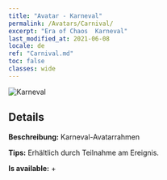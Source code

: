 ```yaml
---
title: "Avatar - Karneval"
permalink: /Avatars/Carnival/
excerpt: "Era of Chaos  Karneval"
last_modified_at: 2021-06-08
locale: de
ref: "Carnival.md"
toc: false
classes: wide
---
```

 ![Karneval](/images/a/avatarFrame_95.png)

## Details

 **Beschreibung:** Karneval-Avatarrahmen 

 **Tips:** Erhältlich durch Teilnahme am Ereignis. 

 **Is available:**  + 

